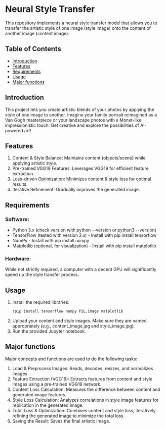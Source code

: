 # Neural Style Transfer
This repository implements a neural style transfer model that allows you to transfer the artistic style of one image (style image) onto the content of another image (content image).

## Table of Contents
- [Introduction](#introduction)
- [Features](#features)
- [Requirements](#requirements)
- [Usage](#usage)
- [Major functions](#major-functions)

## Introduction
This project lets you create artistic blends of your photos by applying the style of one image to another. Imagine your family portrait reimagined as a Van Gogh masterpiece or your landscape photos with a Monet-like impressionistic touch. Get creative and explore the possibilities of AI-powered art!

## Features
1. Content & Style Balance: Maintains content (objects/scene) while applying artistic style.
2. Pre-trained VGG19 Features: Leverages VGG19 for efficient feature extraction.
3. Loss-driven Optimization: Minimizes content & style loss for optimal results.
4. Iterative Refinement: Gradually improves the generated image.

## Requirements
### Software:
- Python 3.x (check version with python --version or python3 --version)
- TensorFlow (tested with version 2.x) - Install with pip install tensorflow
- NumPy - Install with pip install numpy
- Matplotlib (optional, for visualization) - Install with pip install matplotlib
### Hardware:
While not strictly required, a computer with a decent GPU will significantly speed up the style transfer process.

## Usage
1. Install the required libraries:
   ```bash
   !pip install tensorflow numpy PIL.image matplotlib
2. Upload your content and style images. Make sure they are named appropriately (e.g., content_image.jpg and style_image.jpg).
3. Run the provided Jupyter notebook.

## Major functions
Major concepts and functions are used to do the following tasks:
1. Load & Preprocess Images: Reads, decodes, resizes, and normalizes images.
2. Feature Extraction (VGG19): Extracts features from content and style images using a pre-trained VGG19 network.
3. Content Loss Calculation: Measures the difference between content and generated image features.
4. Style Loss Calculation: Analyzes correlations in style image features for replication in the generated image.
5. Total Loss & Optimization: Combines content and style loss, iteratively refining the generated image to minimize the total loss.
6. Saving the Result: Saves the final artistic image.
